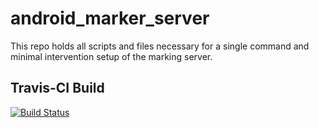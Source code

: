 # android_marker_server
This repo holds all scripts and files necessary for a single command and minimal intervention setup of the marking server.

## Travis-CI Build
[![Build Status](https://travis-ci.com/thabotr/android_marker_server.svg?branch=master)](https://travis-ci.com/thabotr/android_marker_server)
